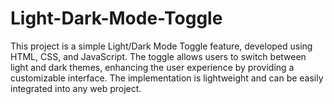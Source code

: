 # Light-Dark-Mode-Toggle
This project is a simple Light/Dark Mode Toggle feature, developed using HTML, CSS, and JavaScript. The toggle allows users to switch between light and dark themes, enhancing the user experience by providing a customizable interface. The implementation is lightweight and can be easily integrated into any web project.
